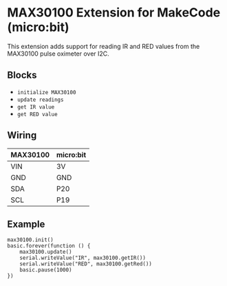 # MAX30100 Extension for MakeCode (micro:bit)

This extension adds support for reading IR and RED values from the MAX30100 pulse oximeter over I2C.

## Blocks

- `initialize MAX30100`
- `update readings`
- `get IR value`
- `get RED value`

## Wiring

| MAX30100 | micro:bit |
|----------|-----------|
| VIN      | 3V        |
| GND      | GND       |
| SDA      | P20       |
| SCL      | P19       |

## Example

```blocks
max30100.init()
basic.forever(function () {
    max30100.update()
    serial.writeValue("IR", max30100.getIR())
    serial.writeValue("RED", max30100.getRed())
    basic.pause(1000)
})
